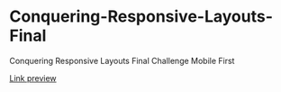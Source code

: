 # Conquering-Responsive-Layouts-Final
Conquering Responsive Layouts Final Challenge Mobile First

[Link preview](http://final-test.surge.sh/)
